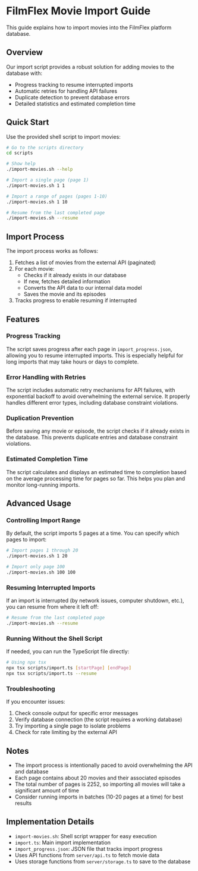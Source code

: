# FilmFlex Movie Import Guide

This guide explains how to import movies into the FilmFlex platform database.

## Overview

Our import script provides a robust solution for adding movies to the database with:

- Progress tracking to resume interrupted imports
- Automatic retries for handling API failures
- Duplicate detection to prevent database errors
- Detailed statistics and estimated completion time

## Quick Start

Use the provided shell script to import movies:

```bash
# Go to the scripts directory
cd scripts

# Show help
./import-movies.sh --help

# Import a single page (page 1)
./import-movies.sh 1 1

# Import a range of pages (pages 1-10)
./import-movies.sh 1 10

# Resume from the last completed page
./import-movies.sh --resume
```

## Import Process

The import process works as follows:

1. Fetches a list of movies from the external API (paginated)
2. For each movie:
   - Checks if it already exists in our database
   - If new, fetches detailed information
   - Converts the API data to our internal data model
   - Saves the movie and its episodes
3. Tracks progress to enable resuming if interrupted

## Features

### Progress Tracking

The script saves progress after each page in `import_progress.json`, allowing you to resume interrupted imports. This is especially helpful for long imports that may take hours or days to complete.

### Error Handling with Retries

The script includes automatic retry mechanisms for API failures, with exponential backoff to avoid overwhelming the external service. It properly handles different error types, including database constraint violations.

### Duplication Prevention

Before saving any movie or episode, the script checks if it already exists in the database. This prevents duplicate entries and database constraint violations.

### Estimated Completion Time

The script calculates and displays an estimated time to completion based on the average processing time for pages so far. This helps you plan and monitor long-running imports.

## Advanced Usage

### Controlling Import Range

By default, the script imports 5 pages at a time. You can specify which pages to import:

```bash
# Import pages 1 through 20
./import-movies.sh 1 20

# Import only page 100
./import-movies.sh 100 100
```

### Resuming Interrupted Imports

If an import is interrupted (by network issues, computer shutdown, etc.), you can resume from where it left off:

```bash
# Resume from the last completed page
./import-movies.sh --resume
```

### Running Without the Shell Script

If needed, you can run the TypeScript file directly:

```bash
# Using npx tsx
npx tsx scripts/import.ts [startPage] [endPage]
npx tsx scripts/import.ts --resume
```

### Troubleshooting

If you encounter issues:

1. Check console output for specific error messages
2. Verify database connection (the script requires a working database)
3. Try importing a single page to isolate problems
4. Check for rate limiting by the external API

## Notes

- The import process is intentionally paced to avoid overwhelming the API and database
- Each page contains about 20 movies and their associated episodes
- The total number of pages is 2252, so importing all movies will take a significant amount of time
- Consider running imports in batches (10-20 pages at a time) for best results

## Implementation Details

- `import-movies.sh`: Shell script wrapper for easy execution
- `import.ts`: Main import implementation
- `import_progress.json`: JSON file that tracks import progress
- Uses API functions from `server/api.ts` to fetch movie data
- Uses storage functions from `server/storage.ts` to save to the database